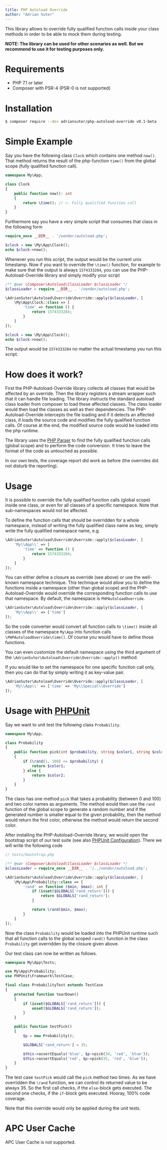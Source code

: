 ```yaml
---
title: PHP Autoload Override
author: "Adrian Suter"
---
```

This library allows to override fully qualified function calls inside your class methods in order to
be able to mock them during testing.

**NOTE: The library can be used for other scenarios as well. But we recommend to use it for testing purposes
only.**


# Requirements

- PHP 7.1 or later
- Composer with PSR-4 (PSR-0 is not supported)


# Installation

```bash
$ composer require --dev adriansuter/php-autoload-override v0.1-beta
```


# Simple Example

Say you have the following class `Clock` which contains one method `now()`. That method returns
the result of the php-function `time()` from the global scope (fully qualified function call).
```php
namespace My\App;

class Clock
{
    public function now(): int
    {
        return \time(); // <- Fully qualified function call
    }
}
```

Furthermore say you have a very simple script that consumes that class in the following form
```php
require_once __DIR__ . '/vendor/autoload.php';

$clock = new \My\App\Clock();
echo $clock->now();
```

Whenever you run this script, the output would be the current unix timestamp. Now if you want to 
override the `\time()` function, for example to make sure that the output is always `1574333284`,
you can use the PHP-Autoload-Override library and simply modify your script

```php
/** @var \Composer\Autoload\ClassLoader $classLoader */
$classLoader = require __DIR__ . '/vendor/autoload.php';

\AdrianSuter\Autoload\Override\Override::apply($classLoader, [
    \My\App\Clock::class => [
        'time' => function () {
            return 1574333284;
        }
    ]
]);

$clock = new \My\App\Clock();
echo $clock->now();
```

The output would be `1574333284` no matter the actual timestamp you run this script.


# How does it work?

First the PHP-Autoload-Override library collects all classes that would be affected by an override.
Then the library registers a stream wrapper such that it can handle file loading.
The library instructs the standard autoload class loader from composer to load these affected classes.
The class loader would then load the classes as well as their dependencies. The PHP-Autoload-Override
intercepts the file loading and if it detects an affected class, it loads the source code and modifies the
fully qualified function calls. Of course at the end, the modified source code would be loaded into
the php runtime.

The library uses the [PHP Parser](https://github.com/nikic/PHP-Parser) to find the fully qualified
function calls (global scope) and to perform the code conversion. It tries to leave the format
of the code as untouched as possible.

In our own tests, the coverage report did work as before (the overrides did not disturb the reporting).


# Usage

It is possible to override the fully qualified function calls (global scope) inside one class, or even
for all classes of a specific namespace. Note that sub-namespaces would not be affected.

To define the function calls that should be overridden for a whole namespace,
instead of writing the fully qualified class name as key, simply write the fully
qualified namespace name, e.g.
```php
\AdrianSuter\Autoload\Override\Override::apply($classLoader, [
    'My\\App\\' => [
        'time' => function () {
            return 1574333284;
        }
    ]
]);
```

You can either define a closure as override (see above) or use the well-known namespace technique. This
technique would allow you to define the functions inside a namespace (other than global scope)
and the PHP-Autoload-Override would override the corresponding function calls to use that namespace.
By default, the namespace is `PHPAutoloadOverride`.
```php
\AdrianSuter\Autoload\Override\Override::apply($classLoader, [
    'My\\App\\' => ['time']
]);
```
So the code converter would convert all function calls to `\time()` inside all classes
of the namespace `My\App` into function calls `\PHPAutoloadOverride\time()`. Of course you
would have to define those functions.

You can even customize the default namespace using the third argument of 
the `\AdrianSuter\Autoload\Override\Override::apply()` method.

If you would like to set the namespace for one specific function call only, then
you can do that by simply writing it as key-value pair.
```php
\AdrianSuter\Autoload\Override\Override::apply($classLoader, [
    'My\\App\\' => ['time' => 'My\\Special\\Override']
]);
```


# Usage with [PHPUnit](https://phpunit.de/)

Say we want to unit test the following class `Probability`.

```php
namespace My\App;

class Probability
{
    public function pick(int $probability, string $color1, string $color2): string
    {
        if (\rand(1, 100) <= $probability) {
            return $color1;
        } else {
            return $color2;
        }
    }
}
```

The class has one method `pick` that takes a probability (between 0 and 100) and two color names as arguments.
The method would then use the `rand` function of the global scope to generate a random number and
if the generated number is smaller equal to the given probability, then the method would return 
the first color, otherwise the method would return the second color.

After installing the PHP-Autoload-Override library, we would open the bootstrap script of our test suite
(see also [PHPUnit Configuration](https://phpunit.readthedocs.io/en/8.4/configuration.html#the-bootstrap-attribute)).
There we will write the following code

```php
// tests/bootstrap.php

/** @var \Composer\Autoload\ClassLoader $classLoader */
$classLoader = require_once __DIR__ . '/../vendor/autoload.php';

\AdrianSuter\Autoload\Override\Override::apply($classLoader, [
    \My\App\Probability::class => [
        'rand' => function ($min, $max): int {
            if (isset($GLOBALS['rand_return'])) {
                return $GLOBALS['rand_return'];
            }

            return \rand($min, $max);
        }
    ]
]);
```

Now the class `Probability` would be loaded into the PHPUnit runtime such that all function calls to the global scoped 
`rand()` function in the class `Probability` get overridden by the closure given above.

Our test class can now be written as follows.

```php
namespace My\App\Tests;

use My\App\Probability;
use PHPUnit\Framework\TestCase;

final class ProbabilityTest extends TestCase
{
    protected function tearDown()
    {
        if (isset($GLOBALS['rand_return'])) {
            unset($GLOBALS['rand_return']);
        }
    }

    public function testPick()
    {
        $p = new Probability();

        $GLOBALS['rand_return'] = 35;

        $this->assertEquals('blue', $p->pick(34, 'red', 'blue'));
        $this->assertEquals('red', $p->pick(35, 'red', 'blue'));
    }
}
```

The test case `testPick` would call the `pick` method two times. As we have overridden the `\rand` function, we can
control its returned value to be always 35. So the first call checks, if the `else`-block
gets executed. The second one checks, if the `if`-block gets executed. Hooray, 100% code coverage.

Note that this override would only be applied during the unit tests.


# APC User Cache

APC User Cache is not supported.

